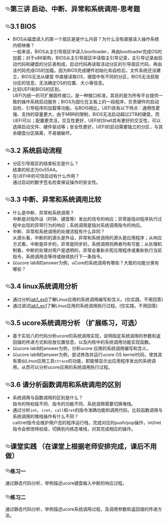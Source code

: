 
<h2><a href="#第三讲-启动中断异常和系统调用-思考题" aria-hidden="true" class="anchor" id="user-content-第三讲-启动中断异常和系统调用-思考题"><svg aria-hidden="true" class="octicon octicon-link" height="16" version="1.1" viewBox="0 0 16 16" width="16"><path fill-rule="evenodd" d="M4 9h1v1H4c-1.5 0-3-1.69-3-3.5S2.55 3 4 3h4c1.45 0 3 1.69 3 3.5 0 1.41-.91 2.72-2 3.25V8.59c.58-.45 1-1.27 1-2.09C10 5.22 8.98 4 8 4H4c-.98 0-2 1.22-2 2.5S3 9 4 9zm9-3h-1v1h1c1 0 2 1.22 2 2.5S13.98 12 13 12H9c-.98 0-2-1.22-2-2.5 0-.83.42-1.64 1-2.09V6.25c-1.09.53-2 1.84-2 3.25C6 11.31 7.55 13 9 13h4c1.45 0 3-1.69 3-3.5S14.5 6 13 6z"></path></svg></a>第三讲 启动、中断、异常和系统调用-思考题</h2>
<h2><a href="#31-bios" aria-hidden="true" class="anchor" id="user-content-31-bios"><svg aria-hidden="true" class="octicon octicon-link" height="16" version="1.1" viewBox="0 0 16 16" width="16"><path fill-rule="evenodd" d="M4 9h1v1H4c-1.5 0-3-1.69-3-3.5S2.55 3 4 3h4c1.45 0 3 1.69 3 3.5 0 1.41-.91 2.72-2 3.25V8.59c.58-.45 1-1.27 1-2.09C10 5.22 8.98 4 8 4H4c-.98 0-2 1.22-2 2.5S3 9 4 9zm9-3h-1v1h1c1 0 2 1.22 2 2.5S13.98 12 13 12H9c-.98 0-2-1.22-2-2.5 0-.83.42-1.64 1-2.09V6.25c-1.09.53-2 1.84-2 3.25C6 11.31 7.55 13 9 13h4c1.45 0 3-1.69 3-3.5S14.5 6 13 6z"></path></svg></a>3.1 BIOS</h2>
<ul>
<li>BIOS从磁盘读入的第一个扇区是是什么内容？为什么没有直接读入操作系统内核映像？</li>
一般来说，BIOS从主引导扇区中读入bootloader，再由bootloader完成OS的加载；对于x86架构，BIOS从主引导扇区中读取主引导记录，主引导记录由启动代码和硬盘的分区表构成，启动代码再读取活动分区的引导扇区代码，再由该代码完成OS的加载。因为BIOS完成硬件初始化和自检后，文件系统还没建立，BIOS无法从硬盘
中直接读取OS，硬盘中有不同的分区，BIOS无法获取分区的信息，无法确定OS的位置、大小等信息。
<li>比较UEFI和BIOS的区别。</li>
UEFI为统一的可扩展固件接口，是一种接口标准，其目的是为所有平台提供一致的操作系统启动服务；BIOS为固化在主板上的一段程序，负责硬件的启动自检、引导程序的加载等功能。与BOIS相比，UEFI具有以下特点：通用性更强、支持的容量更大，由于MBR的限制，BIOS无法启动超过2TB的硬盘，而UEFI可以；配置更灵活，交互性更好，UEFI的Shell具有更好的交互性，可以选择启动文件、硬件驱动等；安全性更好，UEFI的启动需要独立的分区，与其余硬盘分区隔离，不易被破坏。

</ul>
<h2><a href="#32-系统启动流程" aria-hidden="true" class="anchor" id="user-content-32-系统启动流程"><svg aria-hidden="true" class="octicon octicon-link" height="16" version="1.1" viewBox="0 0 16 16" width="16"><path fill-rule="evenodd" d="M4 9h1v1H4c-1.5 0-3-1.69-3-3.5S2.55 3 4 3h4c1.45 0 3 1.69 3 3.5 0 1.41-.91 2.72-2 3.25V8.59c.58-.45 1-1.27 1-2.09C10 5.22 8.98 4 8 4H4c-.98 0-2 1.22-2 2.5S3 9 4 9zm9-3h-1v1h1c1 0 2 1.22 2 2.5S13.98 12 13 12H9c-.98 0-2-1.22-2-2.5 0-.83.42-1.64 1-2.09V6.25c-1.09.53-2 1.84-2 3.25C6 11.31 7.55 13 9 13h4c1.45 0 3-1.69 3-3.5S14.5 6 13 6z"></path></svg></a>3.2 系统启动流程</h2>
<ul>
<li>分区引导扇区的结束标志是什么？</li>
结束的标志为0x55AA。
<li>在UEFI中的可信启动有什么作用？</li>
通过启动的数字签名检查保证操作的安全性。
</ul>
<h2><a href="#33-中断异常和系统调用比较" aria-hidden="true" class="anchor" id="user-content-33-中断异常和系统调用比较"><svg aria-hidden="true" class="octicon octicon-link" height="16" version="1.1" viewBox="0 0 16 16" width="16"><path fill-rule="evenodd" d="M4 9h1v1H4c-1.5 0-3-1.69-3-3.5S2.55 3 4 3h4c1.45 0 3 1.69 3 3.5 0 1.41-.91 2.72-2 3.25V8.59c.58-.45 1-1.27 1-2.09C10 5.22 8.98 4 8 4H4c-.98 0-2 1.22-2 2.5S3 9 4 9zm9-3h-1v1h1c1 0 2 1.22 2 2.5S13.98 12 13 12H9c-.98 0-2-1.22-2-2.5 0-.83.42-1.64 1-2.09V6.25c-1.09.53-2 1.84-2 3.25C6 11.31 7.55 13 9 13h4c1.45 0 3-1.69 3-3.5S14.5 6 13 6z"></path></svg></a>3.3 中断、异常和系统调用比较</h2>
<ul>
<li>什么是中断、异常和系统调用？</li>
中断是对指外设（时钟、键盘等）发出的信号的响应；异常是指对程序执行过程中出现的异常行为的响应；系统调用是指对系统调用指令的响应。
<li>中断、异常和系统调用的处理流程有什么异同？</li>
从源头看，中断的的源头是外设，异常和系统调用的源头是应用程序；从响应方式看，中断是异步的，异常是同步的，系统调用则两者均有可能；从处理机制看，中断的处理对用户是透明的，异常会重新杀死应用程序或重新执行当前指令，系统调用会等待或继续执行下一条指令。
<li>以ucore lab8的answer为例，uCore的系统调用有哪些？大致的功能分类有哪些？</li>
</ul>
<h2><a href="#34-linux系统调用分析" aria-hidden="true" class="anchor" id="user-content-34-linux系统调用分析"><svg aria-hidden="true" class="octicon octicon-link" height="16" version="1.1" viewBox="0 0 16 16" width="16"><path fill-rule="evenodd" d="M4 9h1v1H4c-1.5 0-3-1.69-3-3.5S2.55 3 4 3h4c1.45 0 3 1.69 3 3.5 0 1.41-.91 2.72-2 3.25V8.59c.58-.45 1-1.27 1-2.09C10 5.22 8.98 4 8 4H4c-.98 0-2 1.22-2 2.5S3 9 4 9zm9-3h-1v1h1c1 0 2 1.22 2 2.5S13.98 12 13 12H9c-.98 0-2-1.22-2-2.5 0-.83.42-1.64 1-2.09V6.25c-1.09.53-2 1.84-2 3.25C6 11.31 7.55 13 9 13h4c1.45 0 3-1.69 3-3.5S14.5 6 13 6z"></path></svg></a>3.4 linux系统调用分析</h2>
<ul>
<li>通过分析<a href="https://github.com/chyyuu/ucore_lab/blob/master/related_info/lab1/lab1-ex0.md">lab1_ex0</a>了解Linux应用的系统调用编写和含义。(仅实践，不用回答)</li>
<li>通过调试<a href="https://github.com/chyyuu/ucore_lab/blob/master/related_info/lab1/lab1-ex1.md">lab1_ex1</a>了解Linux应用的系统调用执行过程。(仅实践，不用回答)</li>
</ul>
<h2><a href="#35-ucore系统调用分析-扩展练习可选" aria-hidden="true" class="anchor" id="user-content-35-ucore系统调用分析-扩展练习可选"><svg aria-hidden="true" class="octicon octicon-link" height="16" version="1.1" viewBox="0 0 16 16" width="16"><path fill-rule="evenodd" d="M4 9h1v1H4c-1.5 0-3-1.69-3-3.5S2.55 3 4 3h4c1.45 0 3 1.69 3 3.5 0 1.41-.91 2.72-2 3.25V8.59c.58-.45 1-1.27 1-2.09C10 5.22 8.98 4 8 4H4c-.98 0-2 1.22-2 2.5S3 9 4 9zm9-3h-1v1h1c1 0 2 1.22 2 2.5S13.98 12 13 12H9c-.98 0-2-1.22-2-2.5 0-.83.42-1.64 1-2.09V6.25c-1.09.53-2 1.84-2 3.25C6 11.31 7.55 13 9 13h4c1.45 0 3-1.69 3-3.5S14.5 6 13 6z"></path></svg></a>3.5 ucore系统调用分析 （扩展练习，可选）</h2>
<ul>
<li>基于实验八的代码分析ucore的系统调用实现，说明指定系统调用的参数和返回值的传递方式和存放位置信息，以及内核中的系统调用功能实现函数。</li>
<li>以ucore lab8的answer为例，分析ucore 应用的系统调用编写和含义。</li>
<li>以ucore lab8的answer为例，尝试修改并运行ucore OS kernel代码，使其具有类似Linux应用工具<code>strace</code>的功能，即能够显示出应用程序发出的系统调用，从而可以分析ucore应用的系统调用执行过程。</li>
</ul>
<h2><a href="#36-请分析函数调用和系统调用的区别" aria-hidden="true" class="anchor" id="user-content-36-请分析函数调用和系统调用的区别"><svg aria-hidden="true" class="octicon octicon-link" height="16" version="1.1" viewBox="0 0 16 16" width="16"><path fill-rule="evenodd" d="M4 9h1v1H4c-1.5 0-3-1.69-3-3.5S2.55 3 4 3h4c1.45 0 3 1.69 3 3.5 0 1.41-.91 2.72-2 3.25V8.59c.58-.45 1-1.27 1-2.09C10 5.22 8.98 4 8 4H4c-.98 0-2 1.22-2 2.5S3 9 4 9zm9-3h-1v1h1c1 0 2 1.22 2 2.5S13.98 12 13 12H9c-.98 0-2-1.22-2-2.5 0-.83.42-1.64 1-2.09V6.25c-1.09.53-2 1.84-2 3.25C6 11.31 7.55 13 9 13h4c1.45 0 3-1.69 3-3.5S14.5 6 13 6z"></path></svg></a>3.6 请分析函数调用和系统调用的区别</h2>
<ul>
<li>系统调用与函数调用的区别是什么？</li>
指令的特权级不同、指令的功能不同、系统调用需要切换堆栈。
<li>通过分析<code>int</code>、<code>iret</code>、<code>call</code>和<code>ret</code>的指令准确功能和调用代码，比较函数调用与系统调用的堆栈操作有什么不同？</li>
call/ret指令会维护用户态的程序运行栈，完成对应的push/pop操作，int/iret指令会修改特权级，切换到内核态堆栈，对其完成相应的操作。
</ul>
<h2><a href="#课堂实践-在课堂上根据老师安排完成课后不用做" aria-hidden="true" class="anchor" id="user-content-课堂实践-在课堂上根据老师安排完成课后不用做"><svg aria-hidden="true" class="octicon octicon-link" height="16" version="1.1" viewBox="0 0 16 16" width="16"><path fill-rule="evenodd" d="M4 9h1v1H4c-1.5 0-3-1.69-3-3.5S2.55 3 4 3h4c1.45 0 3 1.69 3 3.5 0 1.41-.91 2.72-2 3.25V8.59c.58-.45 1-1.27 1-2.09C10 5.22 8.98 4 8 4H4c-.98 0-2 1.22-2 2.5S3 9 4 9zm9-3h-1v1h1c1 0 2 1.22 2 2.5S13.98 12 13 12H9c-.98 0-2-1.22-2-2.5 0-.83.42-1.64 1-2.09V6.25c-1.09.53-2 1.84-2 3.25C6 11.31 7.55 13 9 13h4c1.45 0 3-1.69 3-3.5S14.5 6 13 6z"></path></svg></a>课堂实践 （在课堂上根据老师安排完成，课后不用做）</h2>
<h3><a href="#练习一" aria-hidden="true" class="anchor" id="user-content-练习一"><svg aria-hidden="true" class="octicon octicon-link" height="16" version="1.1" viewBox="0 0 16 16" width="16"><path fill-rule="evenodd" d="M4 9h1v1H4c-1.5 0-3-1.69-3-3.5S2.55 3 4 3h4c1.45 0 3 1.69 3 3.5 0 1.41-.91 2.72-2 3.25V8.59c.58-.45 1-1.27 1-2.09C10 5.22 8.98 4 8 4H4c-.98 0-2 1.22-2 2.5S3 9 4 9zm9-3h-1v1h1c1 0 2 1.22 2 2.5S13.98 12 13 12H9c-.98 0-2-1.22-2-2.5 0-.83.42-1.64 1-2.09V6.25c-1.09.53-2 1.84-2 3.25C6 11.31 7.55 13 9 13h4c1.45 0 3-1.69 3-3.5S14.5 6 13 6z"></path></svg></a>练习一</h3>
<p>通过静态代码分析，举例描述ucore键盘输入中断的响应过程。</p>
<h3><a href="#练习二" aria-hidden="true" class="anchor" id="user-content-练习二"><svg aria-hidden="true" class="octicon octicon-link" height="16" version="1.1" viewBox="0 0 16 16" width="16"><path fill-rule="evenodd" d="M4 9h1v1H4c-1.5 0-3-1.69-3-3.5S2.55 3 4 3h4c1.45 0 3 1.69 3 3.5 0 1.41-.91 2.72-2 3.25V8.59c.58-.45 1-1.27 1-2.09C10 5.22 8.98 4 8 4H4c-.98 0-2 1.22-2 2.5S3 9 4 9zm9-3h-1v1h1c1 0 2 1.22 2 2.5S13.98 12 13 12H9c-.98 0-2-1.22-2-2.5 0-.83.42-1.64 1-2.09V6.25c-1.09.53-2 1.84-2 3.25C6 11.31 7.55 13 9 13h4c1.45 0 3-1.69 3-3.5S14.5 6 13 6z"></path></svg></a>练习二</h3>
<p>通过静态代码分析，举例描述ucore系统调用过程，及调用参数和返回值的传递方法。</p>


